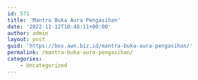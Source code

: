 ```yaml
---
id: 571
title: 'Mantra Buka Aura Pengasihan'
date: '2022-11-12T10:48:11+00:00'
author: admin
layout: post
guid: 'https://bos.awn.biz.id/mantra-buka-aura-pengasihan/'
permalink: /mantra-buka-aura-pengasihan/
categories:
    - Uncategorized
---
```


